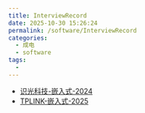 ```yaml
---
title: InterviewRecord
date: 2025-10-30 15:26:24
permalink: /software/InterviewRecord
categories:
  - 成电
  - software
tags:
  - 
---
```


- [识光科技-嵌入式-2024](/software/InterviewRecord/Shiguang)
- [TPLINK-嵌入式-2025](/software/InterviewRecord/TPLINK)